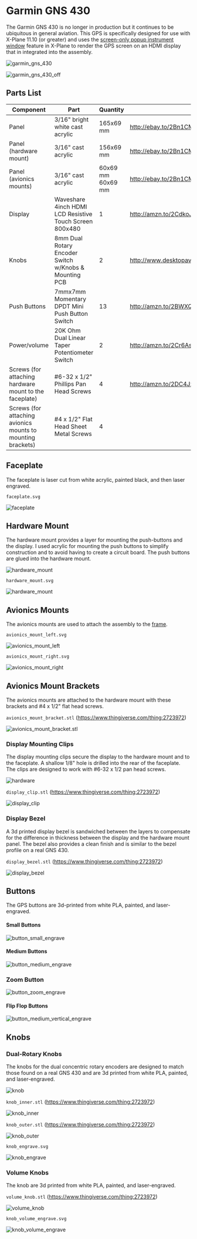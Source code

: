 # Garmin GNS 430

The Garmin GNS 430 is no longer in production but it continues to be ubiquitous in general aviation. This GPS is specifically designed for use with X-Plane 11.10 (or greater) and uses the [screen-only popup instrument window](https://developer.x-plane.com/2017/09/three-lesser-known-aircraft-features-for-11-10/) feature in X-Plane to render the GPS screen on an HDMI display that in integrated into the assembly.

![garmin_gns_430](images/garmin_gns_430.jpg)

![garmin_gns_430_off](images/garmin_gns_430_off.jpg)

## Parts List

| Component                                | Part                                     | Quantity               | Source                                   |
| ---------------------------------------- | ---------------------------------------- | ---------------------- | ---------------------------------------- |
| Panel                                    | 3/16" bright white cast acrylic          | 165x69 mm              | http://ebay.to/2Bn1CMs                   |
| Panel (hardware mount)                   | 3/16" cast acrylic                       | 156x69 mm              | http://ebay.to/2Bn1CMs                   |
| Panel (avionics mounts)                  | 3/16" cast acrylic                       | 60x69 mm<br />60x69 mm | http://ebay.to/2Bn1CMs                   |
| Display                                  | Waveshare 4inch HDMI LCD Resistive Touch Screen 800x480 | 1                      | http://amzn.to/2CdkoJP                   |
| Knobs                                    | 8mm Dual Rotary Encoder Switch w/Knobs & Mounting PCB | 2                      | http://www.desktopaviator.com/Products/parts.htm |
| Push Buttons                             | 7mmx7mm Momentary DPDT Mini Push Button Switch | 13                     | http://amzn.to/2BWXQc5                   |
| Power/volume                             | 20K Ohm Dual Linear Taper Potentiometer Switch | 2                      | http://amzn.to/2Cr6Asi                   |
| Screws (for attaching hardware mount to the faceplate) | \#6-32 x 1/2" Phillips Pan Head Screws   | 4                      | http://amzn.to/2DC4JzY                   |
| Screws (for attaching avionics mounts to mounting brackets) | \#4 x 1/2" Flat Head Sheet Metal Screws  | 4                      |                                          |

## Faceplate

The faceplate is laser cut from white acrylic, painted black, and then laser engraved.

`faceplate.svg`

![faceplate](faceplate.svg)

## Hardware Mount

The hardware mount provides a layer for mounting the push-buttons and the display. I used acrylic for mounting the push buttons to simplify construction and to avoid having to create a circuit board. The push buttons are glued into the hardware mount.

![hardware_mount](images/hardware_mount.jpg)

`hardware_mount.svg`

![hardware_mount](hardware_mount.svg)

## Avionics Mounts

The avionics mounts are used to attach the assembly to the [frame](../../frame).

`avionics_mount_left.svg`

![avionics_mount_left](avionics_mount_left.svg)

`avionics_mount_right.svg`

![avionics_mount_right](avionics_mount_right.svg)

## Avionics Mount Brackets

The avionics mounts are attached to the hardware mount with these brackets and \#4 x 1/2" flat head screws.

`avionics_mount_bracket.stl` (https://www.thingiverse.com/thing:2723972)

![avionics_mount_bracket.stl](https://cdn.thingiverse.com/renders/3d/a6/eb/89/ea/88d4e7de8c76623ca0bd0ad7de6612ff_preview_featured.jpg)

### Display Mounting Clips

The display mounting clips secure the display to the hardware mount and to the faceplate. A shallow 1/8" hole is drilled into the rear of the faceplate. The clips are designed to work with \#6-32 x 1/2 pan head screws.

![hardware](images/hardware.jpg)

`display_clip.stl` (https://www.thingiverse.com/thing:2723972)

![display_clip](https://cdn.thingiverse.com/renders/c9/98/23/45/53/2f104f44852b66ed3ddcea2a0592f77d_preview_featured.jpg)

### Display Bezel

A 3d printed display bezel is sandwiched between the layers to compensate for the difference in thickness between the display and the hardware mount panel. The bezel also provides a clean finish and is similar to the bezel profile on a real GNS 430.

`display_bezel.stl` (https://www.thingiverse.com/thing:2723972)

![display_bezel](https://cdn.thingiverse.com/renders/da/1e/f0/b8/a8/6adf7d57c5af66891184265308b86544_preview_featured.jpg)

## Buttons

The GPS buttons are 3d-printed from white PLA, painted, and laser-engraved.

#### Small Buttons

![button_small_engrave](button_small_engrave.svg)

#### Medium Buttons

![button_medium_engrave](button_medium_engrave.svg)

### Zoom Button

![button_zoom_engrave](button_zoom_engrave.svg)

#### Flip Flop Buttons

![button_medium_vertical_engrave](button_medium_vertical_engrave.svg)

## Knobs

### Dual-Rotary Knobs

The knobs for the dual concentric rotary encoders are designed to match those found on a real GNS 430 and are 3d printed from white PLA, painted, and laser-engraved.

![knob](images/knob.jpg)

`knob_inner.stl` (https://www.thingiverse.com/thing:2723972)

![knob_inner](https://cdn.thingiverse.com/renders/e3/bb/47/3b/b4/16d938061b9438ff41fe295429974ba8_preview_featured.jpg)

`knob_outer.stl` (https://www.thingiverse.com/thing:2723972)

![knob_outer](https://cdn.thingiverse.com/renders/95/8a/1e/81/d2/aeeb571b9cadac25ff907b3bd9abecea_preview_featured.jpg)

`knob_engrave.svg`

![knob_engrave](knob_engrave.svg)

### Volume Knobs

The knob are 3d printed from white PLA, painted, and laser-engraved.

`volume_knob.stl` (https://www.thingiverse.com/thing:2723972)

![volume_knob](https://cdn.thingiverse.com/renders/67/da/7a/8f/81/1576670b45151153a2681a1a933a3951_preview_featured.jpg)

`knob_volume_engrave.svg`

![knob_volume_engrave](knob_volume_engrave.svg)
